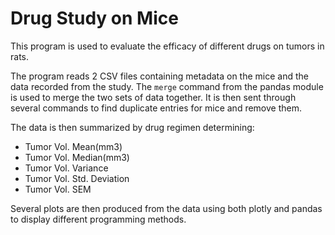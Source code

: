 # Drug Study on Mice
This program is used to evaluate the efficacy of different drugs on tumors in rats.

The program reads 2 CSV files containing metadata on the mice and the data recorded from the study. The `merge` command from the pandas module is used to merge the two sets of data together. It is then sent through several commands to find duplicate entries for mice and remove them.

The data is then summarized by drug regimen determining:
- Tumor Vol. Mean(mm3)
- Tumor Vol. Median(mm3)
- Tumor Vol. Variance
- Tumor Vol. Std. Deviation
- Tumor Vol. SEM

Several plots are then produced from the data using both plotly and pandas to display different programming methods.
